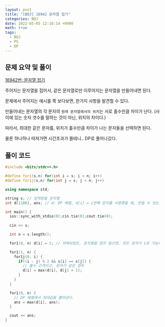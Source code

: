 ```yaml
---
layout: post
title: "[BOJ] 16942 문자열 접기"
categories: BOJ
date: 2022-05-05 12:16:14 +0900
math: true
tags:
  - BOJ
  - PS
  - DP
---
```


## 문제 요약 및 풀이

[16942번: 문자열 접기](https://www.acmicpc.net/problem/16942)

주어지는 문자열을 접어서, 같은 문자열로만 이루어지는 문자열을 만들어내면 된다.

문제에서 주어지는 예시를 쭉 보다보면, 한가지 사항을 발견할 수 있다.

만들어내는 문자열의 각 문자의 `원래 문자열에서의 위치`는 서로 홀수만큼 차이가 난다. (사이에 있는 숫자 갯수를 말하는 것이 아닌, 위치의 차이다.)

따라서, 최대한 같은 문자를, 위치가 홀수만큼 차이가 나는 문자들을 선택하면 된다.

물론 하나하나 따져가면 시간초과가 뜰테니.. DP로 풀어나갔다.

## 풀이 코드

```cpp
#include <bits/stdc++.h>

#define for1(s,n) for(int i = s; i < n; i++)
#define for1j(s,n) for(int j = s; j < n; j++)

using namespace std;

string s; // 입력받을 문자열
int d[1100], ans; // d: DP 배열, d[i] = i번째 문자를 사용했을 때, 만들 수 있는 최대 문자열 길이

int main() {
  ios::sync_with_stdio(0);cin.tie(0);cout.tie(0);
  
  cin >> s;

  int n = s.length();

  for1(0, n) d[i] = 1; // 어찌되었든, 문자열을 접지 않으면, 모든 문자가 1로 가능하다.

  for1(1, n) {
    for1j(0, i) {
      if((i - j) % 2 && s[i] == s[j]) {
        // 홀수 간격이고, 문자가 같은 경우
        d[i] = max(d[i], d[j] + 1);
      }
    }
  }

  for1(0, n) {
    // DP 배열에서 최대값을 뽑아낸다.
    ans = max(d[i], ans);
  }

  cout << ans;
}
```


